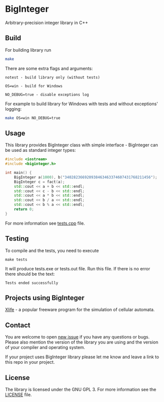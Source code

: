 # BigInteger
Arbitrary-precision integer library in C++

## Build

For building library run
```bash
make
```

There are some extra flags and arguments:

    notest - build library only (without tests)
    
    OS=win - build for Windows
    
    NO_DEBUG=true - disable exceptions log

For example to build library for Windows with tests and without exceptions' logging:

```bash
make OS=win NO_DEBUG=true
```

## Usage

This library provides BigInteger class with simple interface - BigInteger can be used as standard integer types:

```c++
#include <iostream>
#include <biginteger.h>

int main() {
    BigInteger a(1000), b("340282366920938463463374607431768211456");
    BigInteger c = fact(a);
    std::cout << a + b << std::endl;
    std::cout << c - b << std::endl;
    std::cout << a * b << std::endl;
    std::cout << b / a << std::endl;
    std::cout << b % a << std::endl;
    return 0;
}
```

For more information see [tests.cpp](https://github.com/qiray/BigInteger/blob/master/tests.cpp) file.

## Testing

To compile and the tests, you need to execute

```
make tests
```

It will produce tests.exe or tests.out file. Run this file. If there is no error there should be the text:

```
Tests ended successfully
```

## Projects using BigInteger

[Xlife](https://sourceforge.net/projects/xlife-cal/) - a popular freeware program for the simulation of cellular automata.

## Contact

You are welcome to open [new issue](https://github.com/qiray/BigInteger/issues/new) if you have any questions or bugs. Please also mention the version of the library you are using and the version of your compiler and operating system.

If your project uses BigInteger library please let me know and leave a link to this repo in your project.

## License

The library is licensed under the GNU GPL 3. For more information see the [LICENSE](https://github.com/qiray/BigInteger/blob/master/LICENSE) file.
